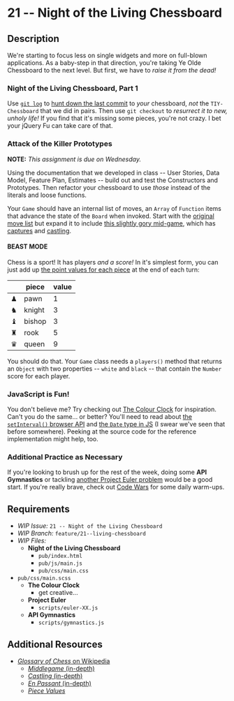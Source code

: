 # 21 -- Night of the Living Chessboard

## Description

We're starting to focus less on single widgets and more on full-blown applications. As a baby-step in that direction, you're taking Ye Olde Chessboard to the next level. But first, we have to _raise it from the dead!_

### Night of the Living Chessboard, Part 1

Use [`git log`](http://git-scm.com/docs/git-log) to [hunt down the last commit](http://git-scm.com/book/en/v2/Git-Basics-Viewing-the-Commit-History) to _your_ chessboard, _not_ the `TIY-Chessboard` that we did in pairs. Then use `git checkout` to _resurrect it to new, unholy life!_ If you find that it's missing some pieces, you're not crazy. I bet your jQuery Fu can take care of that.

### Attack of the Killer Prototypes

**NOTE:** _This assignment is due on Wednesday._

Using the documentation that we developed in class -- User Stories, Data Model, Feature Plan, Estimates -- build out and test the Constructors and Prototypes. Then refactor your chessboard to use _those_ instead of the literals and loose functions.

Your `Game` should have an internal list of moves, an `Array` of `Function` items that advance the state of the `Board` when invoked. Start with the [original move list](http://j.mp/1BSJj9W) but expand it to include [this slightly gory mid-game](http://j.mp/1zBsDGo), which has [captures](http://j.mp/1zBtaYR) and [castling](http://j.mp/1zBtdUO).

#### BEAST MODE

Chess is a sport! It has players _and a score!_ In it's simplest form, you can just add up [the point values for each piece](http://en.wikipedia.org/wiki/Chess_piece_relative_value) at the end of each turn:

|          | piece   | value   |
|----------|---------|---------|
| &#x265f; | pawn    | 1       |
| &#x265e; | knight  | 3       |
| &#x265d; | bishop  | 3       |
| &#x265c; | rook    | 5       |
| &#x265b; | queen   | 9       |

You should do that. Your `Game` class needs a `players()` method that returns an `Object` with two properties -- `white` and `black` -- that contain the `Number` score for each player.

### JavaScript is Fun!

You don't believe me? Try checking out [The Colour Clock](http://thecolourclock.co.uk) for inspiration. Can't you do the same... or better? You'll need to read about [the `setInterval()` browser API](http://j.mp/1zpUvbU) and [the `Date` type in JS](http://j.mp/1zpUIMf) (I swear we've seen that before somewhere). Peeking at the source code for the reference implementation might help, too.

### Additional Practice as Necessary

If you're looking to brush up for the rest of the week, doing some **API Gymnastics** or tackling [another Project Euler problem](http://projecteuler.net/problems) would be a good start. If you're really brave, check out [Code Wars](http://codewars.com) for some daily warm-ups.

## Requirements

* _WIP Issue:_ `21 -- Night of the Living Chessboard`
* _WIP Branch:_ `feature/21--living-chessboard`
* _WIP Files:_
  * **Night of the Living Chessboard**
    * `pub/index.html`
    * `pub/js/main.js`
    * `pub/css/main.css`
* `pub/css/main.scss`
  * **The Colour Clock**
    * get creative...
  * **Project Euler**
    * `scripts/euler-XX.js`
  * **API Gymnastics**
    * `scripts/gymnastics.js`

## Additional Resources

* [_Glossary of Chess_ on Wikipedia](http://en.wikipedia.org/wiki/Glossary_of_chess)
  * [_Middlegame_ (in-depth)](http://en.wikipedia.org/wiki/Chess_middlegame)
  * [_Castling_ (in-depth)](http://en.wikipedia.org/wiki/Castling)
  * [_En Passant_ (in-depth)](http://en.wikipedia.org/wiki/En_passant)
  * [_Piece Values_](http://en.wikipedia.org/wiki/Chess_piece_relative_value)
